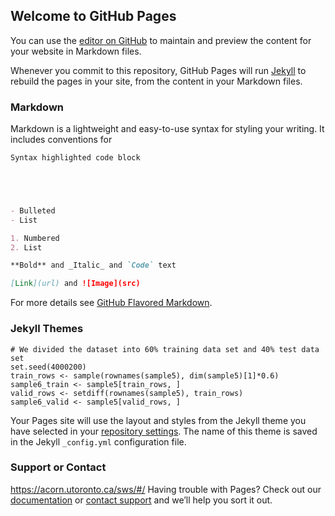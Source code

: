 ## Welcome to GitHub Pages

You can use the [editor on GitHub](https://github.com/cici889/paperdraft/edit/main/docs/index.md) to maintain and preview the content for your website in Markdown files.

Whenever you commit to this repository, GitHub Pages will run [Jekyll](https://jekyllrb.com/) to rebuild the pages in your site, from the content in your Markdown files.

### Markdown

Markdown is a lightweight and easy-to-use syntax for styling your writing. It includes conventions for

```markdown
Syntax highlighted code block





- Bulleted
- List

1. Numbered
2. List

**Bold** and _Italic_ and `Code` text

[Link](url) and ![Image](src)
```

For more details see [GitHub Flavored Markdown](https://guides.github.com/features/mastering-markdown/).

### Jekyll Themes


```{r}
# We divided the dataset into 60% training data set and 40% test data set
set.seed(4000200)
train_rows <- sample(rownames(sample5), dim(sample5)[1]*0.6)
sample6_train <- sample5[train_rows, ]
valid_rows <- setdiff(rownames(sample5), train_rows)
sample6_valid <- sample5[valid_rows, ]
```



Your Pages site will use the layout and styles from the Jekyll theme you have selected in your [repository settings](https://github.com/cici889/paperdraft/settings). The name of this theme is saved in the Jekyll `_config.yml` configuration file.

### Support or Contact
https://acorn.utoronto.ca/sws/#/
Having trouble with Pages? Check out our [documentation](https://docs.github.com/categories/github-pages-basics/) or [contact support](https://support.github.com/contact) and we’ll help you sort it out.
